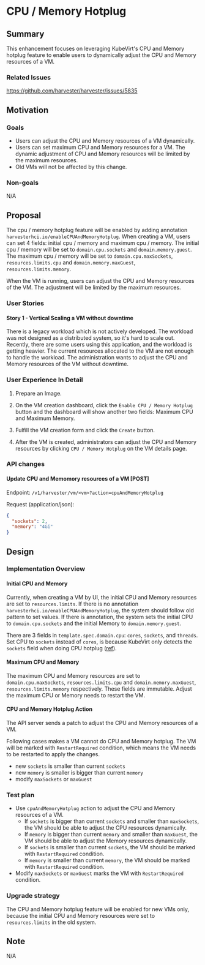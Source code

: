 # CPU / Memory Hotplug

## Summary

This enhancement focuses on leveraging KubeVirt's CPU and Memory hotplug feature to enable users to dynamically adjust the CPU and Memory resources of a VM.

### Related Issues

https://github.com/harvester/harvester/issues/5835

## Motivation

### Goals

- Users can adjust the CPU and Memory resources of a VM dynamically.
- Users can set maximum CPU and Memory resources for a VM. The dynamic adjustment of CPU and Memory resources will be limited by the maximum resources.
- Old VMs will not be affected by this change.

### Non-goals

N/A

## Proposal

The cpu / memory hotplug feature will be enabled by adding annotation `harvesterhci.io/enableCPUAndMemoryHotplug`. When creating a VM, users can set 4 fields: initial cpu / memory and maximum cpu / memory. The initial cpu / memory will be set to `domain.cpu.sockets` and `domain.memory.guest`. The maximum cpu / memory will be set to `domain.cpu.maxSockets`, `resources.limits.cpu` and `domain.memory.maxGuest`, `resources.limits.memory`.

When the VM is running, users can adjust the CPU and Memory resources of the VM. The adjustment will be limited by the maximum resources.

### User Stories

#### Story 1 - Vertical Scaling a VM without downtime

There is a legacy workload which is not actively developed. The workload was not designed as a distributed system, so it's hard to scale out. Recently, there are some users using this application, and the workload is getting heavier. The current resources allocated to the VM are not enough to handle the workload. The administration wants to adjust the CPU and Memory resources of the VM without downtime.

### User Experience In Detail

1. Prepare an Image.

2. On the VM creation dashboard, click the `Enable CPU / Memory Hotplug` button and the dashboard will show another two fields: Maximum CPU and Maximum Memory.

3. Fulfill the VM creation form and click the `Create` button.

4. After the VM is created, administrators can adjust the CPU and Memory resources by clicking `CPU / Memory Hotplug` on the VM details page.

### API changes

#### Update CPU and Memomory resources of a VM [POST]

Endpoint:  `/v1/harvester/vm/<vm>?action=cpuAndMemoryHotplug`

Request (application/json):
```json
{
  "sockets": 2,
  "memory": "4Gi"
}
```

## Design

### Implementation Overview

#### Initial CPU and Memory

Currently, when creating a VM by UI, the initial CPU and Memory resources are set to `resources.limits`. If there is no annotation `harvesterhci.io/enableCPUAndMemoryHotplug`, the system should follow old pattern to set values. If there is annotation, the system sets the initial CPU to `domain.cpu.sockets` and the initial Memory to `domain.memory.guest`.

There are 3 fields in `template.spec.domain.cpu`: `cores`, `sockets`, and `threads`. Set CPU to `sockets` instead of `cores`, is because KubeVirt only detects the `sockets` field when doing CPU hotplug ([ref](https://github.com/kubevirt/kubevirt/blob/4366d2810a6b59d1b9d4c3fdcc052cf78855a385/pkg/virt-controller/watch/vm/vm.go#L690-L706)).

#### Maximum CPU and Memory

The maximum CPU and Memory resources are set to `domain.cpu.maxSockets`, `resources.limits.cpu` and `domain.memory.maxGuest`, `resources.limits.memory` respectively. These fields are immutable. Adjust the maximum CPU or Memory needs to restart the VM.

#### CPU and Memory Hotplug Action

The API server sends a patch to adjust the CPU and Memory resources of a VM.

Following cases makes a VM cannot do CPU and Memory hotplug. The VM will be marked with `RestartRequired` condition, which means the VM needs to be restarted to apply the changes.

* new `sockets` is smaller than current `sockets`
* new `memory` is smaller is bigger than current `memory`
* modify `maxSockets` or `maxGuest`

### Test plan

* Use `cpuAndMemoryHotplug` action to adjust the CPU and Memory resources of a VM.
  * If `sockets` is bigger than current `sockets` and smaller than `maxSockets`, the VM should be able to adjust the CPU resources dynamically.
  * If `memory` is bigger than current `memory` and smaller than `maxGuest`, the VM should be able to adjust the Memory resources dynamically.
  * If `sockets` is smaller than current `sockets`, the VM should be marked with `RestartRequired` condition.
  * If `memory` is smaller than current `memory`, the VM should be marked with `RestartRequired` condition.
* Modify `maxSockets` or `maxGuest` marks the VM with `RestartRequired` condition.

### Upgrade strategy

The CPU and Memory hotplug feature will be enabled for new VMs only, because the initial CPU and Memory resources were set to `resources.limits` in the old system.

## Note

N/A
